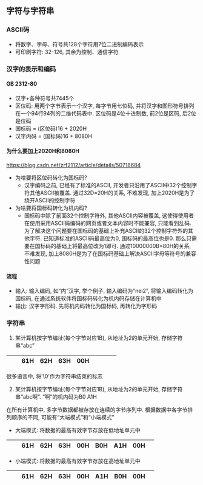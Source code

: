 ## 字符与字符串

### ASCII码

- 将数字、字母、符号共128个字符用7位二进制编码表示
- 可印刷字符: 32-126, 其余为控制、通信字符

### 汉字的表示和编码

#### GB 2312-80

- 汉字+各种符号共7445个
- 区位码: 用两个字节表示一个汉字, 每字节用七位码, 并将汉字和图形符号排列在一个94行94列的二维代码表中. 区位码是4位十进制数, 前2位是区码, 后2位是位码
- 国标码 = (区位码)16 + 2020H
- 汉字内码 = (国标码)16 + 8080H

#### 为什么要加上2020H和8080H

<https://blog.csdn.net/zrf2112/article/details/50718684>

- 为啥要将区位码转化为国标码?
  - 汉字编码之前, 已经有了标准的ASCII, 开发者只沿用了ASCII中32个控制字符其他ASCII被覆盖. 通过32D=20H的关系, 不难发现, 加上2020H是为了绕开ASCII的控制字符
- 为啥要将国标码转化为机内码?
  - 国标码中除了前面32个控制字符外, 其他ASCII内容被覆盖, 这使得使用者在使用采用ASCII码编码的网页或者文本内容时不能兼容, 只能看到乱码. 为了解决这个问题要在国标码的基础上补充ASCII的32个控制字符外的其他字符. 已知道标准的ASCII码最高位为0, 国标码的最高位也是0. 那么只需要在国标码的基础上将最高位改为1即可. 通过10000000B=80H的关系, 不难发现, 加上8080H是为了在国标码基础上解决ASCII字母等符号的兼容性问题

#### 流程

- 输入: 输入编码, 如“内”汉字, 举个例子, 输入编码为“nei2”, 将输入编码转化为国标码, 在通过系统软件将国标码转化为机内码存储在计算机中
- 输出: 汉字字形码. 先将机内码转化为国标码, 再转化为字形码

### 字符串

1. 某计算机按字节编址(每个字节对应1B), 从地址为2的单元开始, 存储字符串“abc”

|     |     | 61H | 62H | 63H | 00H |     |     |     |     |
| --- | --- | --- | --- | --- | --- | --- | --- | --- | --- |

很多语言中, 将'\0'作为字符串结束的标志

2. 某计算机按字节编址(每个字节对应1B), 从地址为2的单元开始, 存储字符串“abc啊”. “啊”的机内码为B0 A1H

在所有计算机中, 多字节数据都被存放在连续的字节序列中. 根据数据中各字节排列顺序的不同, 可能有“大端模式”和“小端模式”

- 大端模式: 将数据的最高有效字节存放在低地址单元中

|     |     | 61H | 62H | 63H | 00H | B0H | A1H | 00H |     |
| --- | --- | --- | --- | --- | --- | --- | --- | --- | --- |

- 小端模式: 将数据的最高有效字节存放在高地址单元中

|     |     | 61H | 62H | 63H | 00H | A1H | B0H | 00H |     |
| --- | --- | --- | --- | --- | --- | --- | --- | --- | --- |